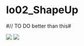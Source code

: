 # lo02_ShapeUp
#// TO DO better than this#

![](https://media.giphy.com/media/1fosq5dDEayCqxQvuY/giphy.gif)
![](https://media.giphy.com/media/26gsetuXxUjaWPLA4/giphy.gif)
